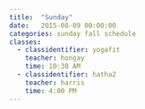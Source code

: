 ```yaml
---
title:  "Sunday"
date:   2015-08-09 00:00:00
categories: sunday fall schedule
classes:
  - classidentifier: yogafit
    teacher: hongay
    time: 10:30 AM
  - classidentifier: hatha2
    teacher: harris
    time: 4:00 PM
---
```


